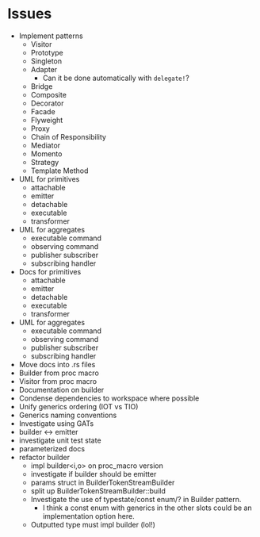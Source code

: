 # Issues
- Implement patterns
  - Visitor
  - Prototype
  - Singleton
  - Adapter
    - Can it be done automatically with `delegate!`?
  - Bridge
  - Composite
  - Decorator
  - Facade
  - Flyweight
  - Proxy
  - Chain of Responsibility
  - Mediator
  - Momento
  - Strategy
  - Template Method
- UML for primitives
   - attachable
   - emitter
   - detachable
   - executable
   - transformer
- UML for aggregates
   - executable command
   - observing command
   - publisher subscriber
   - subscribing handler
- Docs for primitives
   - attachable
   - emitter
   - detachable
   - executable
   - transformer
- UML for aggregates
   - executable command
   - observing command
   - publisher subscriber
   - subscribing handler
- Move docs into .rs files
- Builder from proc macro
- Visitor from proc macro
- Documentation on builder
- Condense dependencies to workspace where possible
- Unify generics ordering (IOT vs TIO)
- Generics naming conventions
- Investigate using GATs
- builder <-> emitter
- investigate unit test state
- parameterized docs
- refactor builder
  - impl builder<i,o> on proc_macro version
  - investigate if builder should be emitter
  - params struct in BuilderTokenStreamBuilder
  - split up BuilderTokenStreamBuilder::build
  - Investigate the use of typestate/const enum/? in Builder pattern.
    - I think a const enum with generics in the other slots could be an implementation option here.
  - Outputted type must impl builder (lol!)